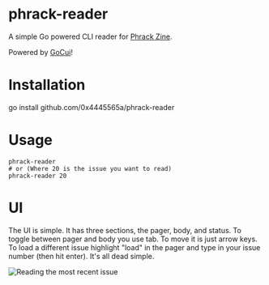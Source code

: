 # phrack-reader
A simple Go powered CLI reader for [Phrack Zine](http://phrack.org/).

Powered by [GoCui](https://github.com/jroimartin/gocui)!

# Installation
go install github.com/0x4445565a/phrack-reader

# Usage
```
phrack-reader
# or (Where 20 is the issue you want to read)
phrack-reader 20
```

# UI
The UI is simple.  It has three sections, the pager, body, and status.
To toggle between pager and body you use tab.
To move it is just arrow keys.
To load a different issue highlight "load" in the pager and type in your issue number (then hit enter).  It's all dead simple.

![Reading the most recent issue](http://i.imgur.com/i6GCwzH.png)
